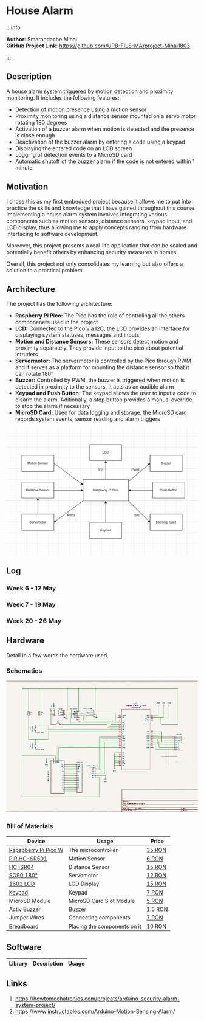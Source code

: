 # House Alarm

:::info 

**Author**: Smarandache Mihai \
**GitHub Project Link**: https://github.com/UPB-FILS-MA/project-Mihai1803

:::

## Description

A house alarm system triggered by motion detection and proximity monitoring. It includes the following features:

- Detection of motion presence using a motion sensor
- Proximity monitoring using a distance sensor mounted on a servo motor rotating 180 degrees
- Activation of a buzzer alarm when motion is detected and the presence is close enough
- Deactivation of the buzzer alarm by entering a code using a keypad
- Displaying the entered code on an LCD screen
- Logging of detection events to a MicroSD card
- Automatic shutoff of the buzzer alarm if the code is not entered within 1 minute

## Motivation

I chose this as my first embedded project because it allows me to put into practice the skills and knowledge that I have gained throughout this course. Implementing a house alarm system involves integrating various components such as motion sensors, distance sensors, keypad input, and LCD display, thus allowing me to apply concepts ranging from hardware interfacing to software development.

Moreover, this project presents a real-life application that can be scaled and potentially benefit others by enhancing security measures in homes.

Overall, this project not only consolidates my learning but also offers a solution to a practical problem.

## Architecture 

The project has the following architecture:
 - __Raspberry Pi Pico:__ The Pico has the role of controling all the others componenets used in the project
 - __LCD:__ Connected to the Pico via I2C, the LCD provides an interface for displaying system statuses, messages and inputs
 - __Motion and Distance Sensors:__ These sensors detect motion and proximity separately. They provide input to the pico about potential intruders
 - __Servormotor:__ The servormotor is controlled by the Pico through PWM and it serves as a platform for mounting the distance sensor so that it can rotate 180°
 - __Buzzer:__ Controlled by PWM, the buzzer is triggered when motion is detected in proximity to the sensors. It acts as an audible alarm
 - __Keypad and Push Button:__ The keypad allows the user to input a code to disarm the alarm. Aditionally, a stop button provides a manual override to stop the alarm if necessary
 - __MicroSD Card:__ Used for data logging and storage, the MicroSD card records system events, sensor reading and alarm triggers


![Block Diagram](block_diagram.png)

## Log

<!-- write every week your progress here -->

### Week 6 - 12 May

### Week 7 - 19 May

### Week 20 - 26 May

## Hardware

Detail in a few words the hardware used.

### Schematics

![Kicad Schematic](kicad_schematic.png)

### Bill of Materials

<!-- Fill out this table with all the hardware components that you might need.

The format is 
```
| [Device](link://to/device) | This is used ... | [price](link://to/store) |

```

-->

| Device | Usage | Price |
|--------|--------|-------|
| [Rapspberry Pi Pico W](https://www.raspberrypi.com/documentation/microcontrollers/raspberry-pi-pico.html) | The microcontroller | [35 RON](https://www.optimusdigital.ro/en/raspberry-pi-boards/12394-raspberry-pi-pico-w.html) |
| [PIR HC-SR501](https://components101.com/sites/default/files/component_datasheet/HC%20SR501%20PIR%20Sensor%20Datasheet.pdf) | Motion Sensor | [6 RON](https://www.optimusdigital.ro/ro/senzori-senzori-pir/106-modul-senzor-pir-hc-sr501.html?search_query=pir+senzo&results=40) |
| [HC-SR04](https://www.handsontec.com/dataspecs/HC-SR04-Ultrasonic.pdf) | Distance Sensor | [15 RON](https://www.optimusdigital.ro/ro/senzori-senzori-ultrasonici/2328-senzor-ultrasonic-de-distana-hc-sr04-compatibil-33-v-i-5-v.html?search_query=senzor+de+distant&results=206) |
| [SG90 180°](https://robojax.com/learn/arduino/robojax-servo-sg90_datasheet.pdf) | Servomotor | [12 RON](https://www.optimusdigital.ro/ro/motoare-servomotoare/2261-micro-servo-motor-sg90-180.html?search_query=SG90&results=12) |
| [1602 LCD](https://www.waveshare.com/datasheet/LCD_en_PDF/LCD1602.pdf) | LCD Display | [15 RON](https://www.optimusdigital.ro/ro/optoelectronice-lcd-uri/62-lcd-1602-cu-interfata-i2c-si-backlight-galben-verde.html?search_query=lcd&results=206) |
| [Keypad](https://cdn.sparkfun.com/assets/f/f/a/5/0/DS-16038.pdf) | Keypad | [7 RON](https://www.optimusdigital.ro/ro/senzori-senzori-de-atingere/470-tastatura-matriceala-4x4-cu-conector-pin-de-tip-mama.html?search_query=keypad&results=5) |
| MicroSD Module | MicroSD Card Slot Module | [5 RON](https://www.optimusdigital.ro/en/memories/1516-microsd-card-slot-module.html) |
| Activ Buzzer | Buzzer | [1.5 RON](https://www.optimusdigital.ro/ro/audio-buzzere/635-buzzer-activ-de-3-v.html?search_query=buzzer&results=61) |
| Jumper Wires | Connecting components | [7 RON](https://www.optimusdigital.ro/ro/fire-fire-mufate/884-set-fire-tata-tata-40p-10-cm.html?search_query=set+fire&results=110) |
| Breadboard | Placing the components on it | [10 RON](https://www.optimusdigital.ro/ro/prototipare-breadboard-uri/8-breadboard-830-points.html?search_query=breadboard&results=145) |


## Software

| Library | Description | Usage |
|---------|-------------|-------|


## Links

<!-- Add a few links that inspired you and that you think you will use for your project -->

1. https://howtomechatronics.com/projects/arduino-security-alarm-system-project/
2. https://www.instructables.com/Arduino-Motion-Sensing-Alarm/

